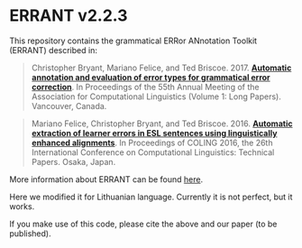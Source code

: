 # ERRANT v2.2.3

This repository contains the grammatical ERRor ANnotation Toolkit (ERRANT) described in:

> Christopher Bryant, Mariano Felice, and Ted Briscoe. 2017. [**Automatic annotation and evaluation of error types for grammatical error correction**](https://www.aclweb.org/anthology/P17-1074/). In Proceedings of the 55th Annual Meeting of the Association for Computational Linguistics (Volume 1: Long Papers). Vancouver, Canada.

> Mariano Felice, Christopher Bryant, and Ted Briscoe. 2016. [**Automatic extraction of learner errors in ESL sentences using linguistically enhanced alignments**](https://www.aclweb.org/anthology/C16-1079/). In Proceedings of COLING 2016, the 26th International Conference on Computational Linguistics: Technical Papers. Osaka, Japan.

More information about ERRANT can be found [here](https://www.cl.cam.ac.uk/techreports/UCAM-CL-TR-938.html).

Here we modified it for Lithuanian language. Currently it is not perfect, but it works.

If you make use of this code, please cite the above and our paper (to be published).
 

